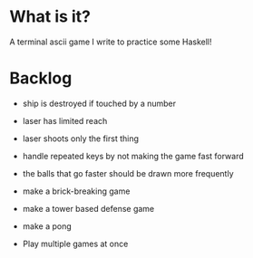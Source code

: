 # What is it?

A terminal ascii game I write to practice some Haskell!

# Backlog

- ship is destroyed if touched by a number
- laser has limited reach
- laser shoots only the first thing
- handle repeated keys by not making the game fast forward
- the balls that go faster should be drawn more frequently

- make a brick-breaking game
- make a tower based defense game
- make a pong

- Play multiple games at once
